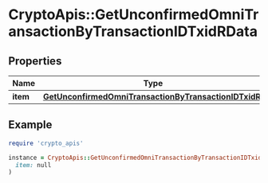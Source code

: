 # CryptoApis::GetUnconfirmedOmniTransactionByTransactionIDTxidRData

## Properties

| Name | Type | Description | Notes |
| ---- | ---- | ----------- | ----- |
| **item** | [**GetUnconfirmedOmniTransactionByTransactionIDTxidRI**](GetUnconfirmedOmniTransactionByTransactionIDTxidRI.md) |  |  |

## Example

```ruby
require 'crypto_apis'

instance = CryptoApis::GetUnconfirmedOmniTransactionByTransactionIDTxidRData.new(
  item: null
)
```

